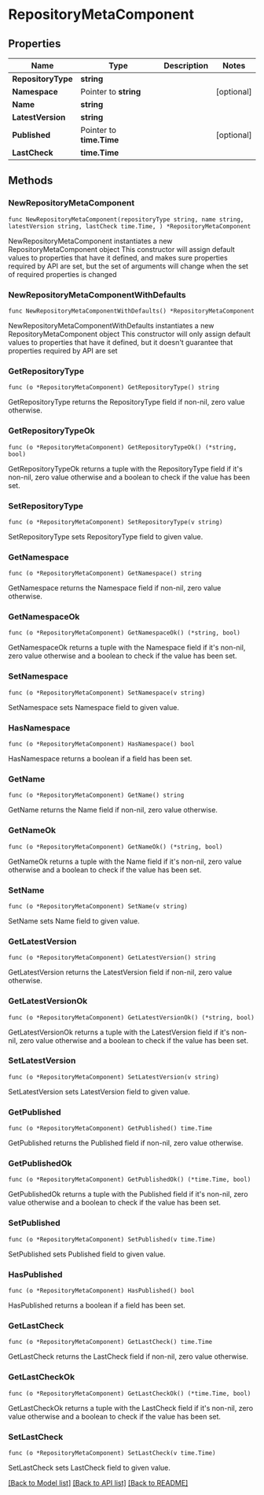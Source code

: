 # RepositoryMetaComponent

## Properties

Name | Type | Description | Notes
------------ | ------------- | ------------- | -------------
**RepositoryType** | **string** |  | 
**Namespace** | Pointer to **string** |  | [optional] 
**Name** | **string** |  | 
**LatestVersion** | **string** |  | 
**Published** | Pointer to **time.Time** |  | [optional] 
**LastCheck** | **time.Time** |  | 

## Methods

### NewRepositoryMetaComponent

`func NewRepositoryMetaComponent(repositoryType string, name string, latestVersion string, lastCheck time.Time, ) *RepositoryMetaComponent`

NewRepositoryMetaComponent instantiates a new RepositoryMetaComponent object
This constructor will assign default values to properties that have it defined,
and makes sure properties required by API are set, but the set of arguments
will change when the set of required properties is changed

### NewRepositoryMetaComponentWithDefaults

`func NewRepositoryMetaComponentWithDefaults() *RepositoryMetaComponent`

NewRepositoryMetaComponentWithDefaults instantiates a new RepositoryMetaComponent object
This constructor will only assign default values to properties that have it defined,
but it doesn't guarantee that properties required by API are set

### GetRepositoryType

`func (o *RepositoryMetaComponent) GetRepositoryType() string`

GetRepositoryType returns the RepositoryType field if non-nil, zero value otherwise.

### GetRepositoryTypeOk

`func (o *RepositoryMetaComponent) GetRepositoryTypeOk() (*string, bool)`

GetRepositoryTypeOk returns a tuple with the RepositoryType field if it's non-nil, zero value otherwise
and a boolean to check if the value has been set.

### SetRepositoryType

`func (o *RepositoryMetaComponent) SetRepositoryType(v string)`

SetRepositoryType sets RepositoryType field to given value.


### GetNamespace

`func (o *RepositoryMetaComponent) GetNamespace() string`

GetNamespace returns the Namespace field if non-nil, zero value otherwise.

### GetNamespaceOk

`func (o *RepositoryMetaComponent) GetNamespaceOk() (*string, bool)`

GetNamespaceOk returns a tuple with the Namespace field if it's non-nil, zero value otherwise
and a boolean to check if the value has been set.

### SetNamespace

`func (o *RepositoryMetaComponent) SetNamespace(v string)`

SetNamespace sets Namespace field to given value.

### HasNamespace

`func (o *RepositoryMetaComponent) HasNamespace() bool`

HasNamespace returns a boolean if a field has been set.

### GetName

`func (o *RepositoryMetaComponent) GetName() string`

GetName returns the Name field if non-nil, zero value otherwise.

### GetNameOk

`func (o *RepositoryMetaComponent) GetNameOk() (*string, bool)`

GetNameOk returns a tuple with the Name field if it's non-nil, zero value otherwise
and a boolean to check if the value has been set.

### SetName

`func (o *RepositoryMetaComponent) SetName(v string)`

SetName sets Name field to given value.


### GetLatestVersion

`func (o *RepositoryMetaComponent) GetLatestVersion() string`

GetLatestVersion returns the LatestVersion field if non-nil, zero value otherwise.

### GetLatestVersionOk

`func (o *RepositoryMetaComponent) GetLatestVersionOk() (*string, bool)`

GetLatestVersionOk returns a tuple with the LatestVersion field if it's non-nil, zero value otherwise
and a boolean to check if the value has been set.

### SetLatestVersion

`func (o *RepositoryMetaComponent) SetLatestVersion(v string)`

SetLatestVersion sets LatestVersion field to given value.


### GetPublished

`func (o *RepositoryMetaComponent) GetPublished() time.Time`

GetPublished returns the Published field if non-nil, zero value otherwise.

### GetPublishedOk

`func (o *RepositoryMetaComponent) GetPublishedOk() (*time.Time, bool)`

GetPublishedOk returns a tuple with the Published field if it's non-nil, zero value otherwise
and a boolean to check if the value has been set.

### SetPublished

`func (o *RepositoryMetaComponent) SetPublished(v time.Time)`

SetPublished sets Published field to given value.

### HasPublished

`func (o *RepositoryMetaComponent) HasPublished() bool`

HasPublished returns a boolean if a field has been set.

### GetLastCheck

`func (o *RepositoryMetaComponent) GetLastCheck() time.Time`

GetLastCheck returns the LastCheck field if non-nil, zero value otherwise.

### GetLastCheckOk

`func (o *RepositoryMetaComponent) GetLastCheckOk() (*time.Time, bool)`

GetLastCheckOk returns a tuple with the LastCheck field if it's non-nil, zero value otherwise
and a boolean to check if the value has been set.

### SetLastCheck

`func (o *RepositoryMetaComponent) SetLastCheck(v time.Time)`

SetLastCheck sets LastCheck field to given value.



[[Back to Model list]](../README.md#documentation-for-models) [[Back to API list]](../README.md#documentation-for-api-endpoints) [[Back to README]](../README.md)


